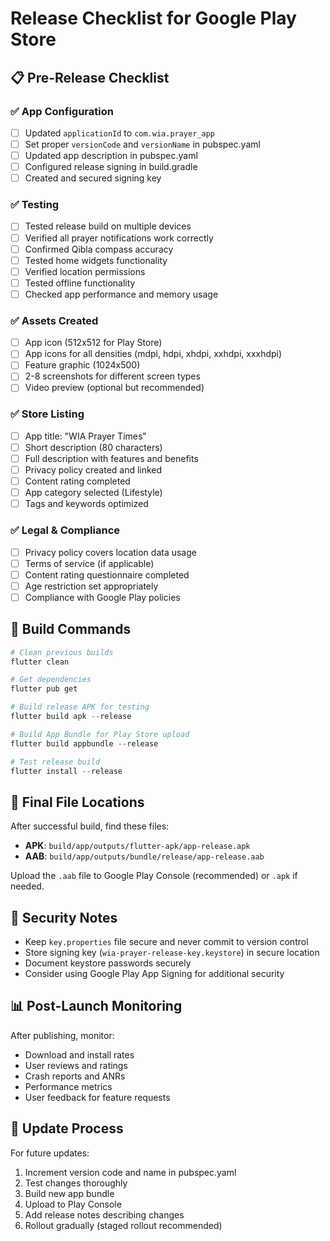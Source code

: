 # Release Checklist for Google Play Store

## 📋 Pre-Release Checklist

### ✅ App Configuration
- [ ] Updated `applicationId` to `com.wia.prayer_app`
- [ ] Set proper `versionCode` and `versionName` in pubspec.yaml
- [ ] Updated app description in pubspec.yaml
- [ ] Configured release signing in build.gradle
- [ ] Created and secured signing key

### ✅ Testing
- [ ] Tested release build on multiple devices
- [ ] Verified all prayer notifications work correctly
- [ ] Confirmed Qibla compass accuracy
- [ ] Tested home widgets functionality
- [ ] Verified location permissions
- [ ] Tested offline functionality
- [ ] Checked app performance and memory usage

### ✅ Assets Created
- [ ] App icon (512x512 for Play Store)
- [ ] App icons for all densities (mdpi, hdpi, xhdpi, xxhdpi, xxxhdpi)
- [ ] Feature graphic (1024x500)
- [ ] 2-8 screenshots for different screen types
- [ ] Video preview (optional but recommended)

### ✅ Store Listing
- [ ] App title: "WIA Prayer Times"
- [ ] Short description (80 characters)
- [ ] Full description with features and benefits
- [ ] Privacy policy created and linked
- [ ] Content rating completed
- [ ] App category selected (Lifestyle)
- [ ] Tags and keywords optimized

### ✅ Legal & Compliance
- [ ] Privacy policy covers location data usage
- [ ] Terms of service (if applicable)
- [ ] Content rating questionnaire completed
- [ ] Age restriction set appropriately
- [ ] Compliance with Google Play policies

## 🚀 Build Commands

```powershell
# Clean previous builds
flutter clean

# Get dependencies
flutter pub get

# Build release APK for testing
flutter build apk --release

# Build App Bundle for Play Store upload
flutter build appbundle --release

# Test release build
flutter install --release
```

## 📱 Final File Locations

After successful build, find these files:
- **APK**: `build/app/outputs/flutter-apk/app-release.apk`
- **AAB**: `build/app/outputs/bundle/release/app-release.aab`

Upload the `.aab` file to Google Play Console (recommended) or `.apk` if needed.

## 🔐 Security Notes

- Keep `key.properties` file secure and never commit to version control
- Store signing key (`wia-prayer-release-key.keystore`) in secure location
- Document keystore passwords securely
- Consider using Google Play App Signing for additional security

## 📊 Post-Launch Monitoring

After publishing, monitor:
- Download and install rates
- User reviews and ratings
- Crash reports and ANRs
- Performance metrics
- User feedback for feature requests

## 🔄 Update Process

For future updates:
1. Increment version code and name in pubspec.yaml
2. Test changes thoroughly
3. Build new app bundle
4. Upload to Play Console
5. Add release notes describing changes
6. Rollout gradually (staged rollout recommended)
